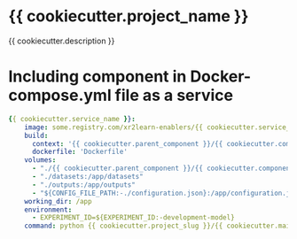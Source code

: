 # {{ cookiecutter.project_name }}
{{ cookiecutter.description }}

# Including component in Docker-compose.yml file as a service 

```yaml
{{ cookiecutter.service_name }}:
    image: some.registry.com/xr2learn-enablers/{{ cookiecutter.service_name }}:latest
    build:
      context: '{{ cookiecutter.parent_component }}/{{ cookiecutter.component_folder }}'
      dockerfile: 'Dockerfile'
    volumes:
      - "./{{ cookiecutter.parent_component }}/{{ cookiecutter.component_folder }}:/app"
      - "./datasets:/app/datasets"
      - "./outputs:/app/outputs"
      - "${CONFIG_FILE_PATH:-./configuration.json}:/app/configuration.json"
    working_dir: /app
    environment:
      - EXPERIMENT_ID=${EXPERIMENT_ID:-development-model}
    command: python {{ cookiecutter.project_slug }}/{{ cookiecutter.main_python_file }}.py

```


